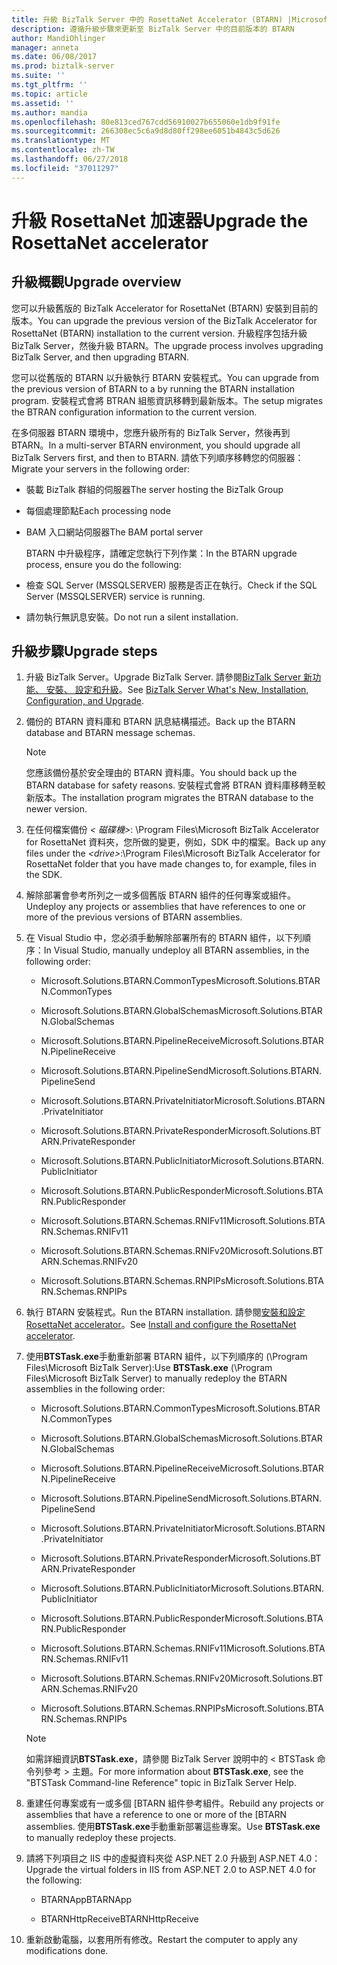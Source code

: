 ```yaml
---
title: 升級 BizTalk Server 中的 RosettaNet Accelerator (BTARN) |Microsoft Docs 」
description: 遵循升級步驟來更新至 BizTalk Server 中的目前版本的 BTARN
author: MandiOhlinger
manager: anneta
ms.date: 06/08/2017
ms.prod: biztalk-server
ms.suite: ''
ms.tgt_pltfrm: ''
ms.topic: article
ms.assetid: ''
ms.author: mandia
ms.openlocfilehash: 80e813ced767cdd56910027b655060e1db9f91fe
ms.sourcegitcommit: 266308ec5c6a9d8d80ff298ee6051b4843c5d626
ms.translationtype: MT
ms.contentlocale: zh-TW
ms.lasthandoff: 06/27/2018
ms.locfileid: "37011297"
---
```

# <a name="upgrade-the-rosettanet-accelerator"></a><span data-ttu-id="f6caf-103">升級 RosettaNet 加速器</span><span class="sxs-lookup"><span data-stu-id="f6caf-103">Upgrade the RosettaNet accelerator</span></span>

## <a name="upgrade-overview"></a><span data-ttu-id="f6caf-104">升級概觀</span><span class="sxs-lookup"><span data-stu-id="f6caf-104">Upgrade overview</span></span>
<span data-ttu-id="f6caf-105">您可以升級舊版的 BizTalk Accelerator for RosettaNet (BTARN) 安裝到目前的版本。</span><span class="sxs-lookup"><span data-stu-id="f6caf-105">You can upgrade the previous version of the BizTalk Accelerator for RosettaNet (BTARN) installation to the current version.</span></span> <span data-ttu-id="f6caf-106">升級程序包括升級 BizTalk Server，然後升級 BTARN。</span><span class="sxs-lookup"><span data-stu-id="f6caf-106">The upgrade process involves upgrading BizTalk Server, and then upgrading BTARN.</span></span>  
  
 <span data-ttu-id="f6caf-107">您可以從舊版的 BTARN 以升級執行 BTARN 安裝程式。</span><span class="sxs-lookup"><span data-stu-id="f6caf-107">You can upgrade from the previous version of BTARN to a by running the BTARN installation program.</span></span> <span data-ttu-id="f6caf-108">安裝程式會將 BTRAN 組態資訊移轉到最新版本。</span><span class="sxs-lookup"><span data-stu-id="f6caf-108">The setup migrates the BTRAN configuration information to the current version.</span></span>  
  
 <span data-ttu-id="f6caf-109">在多伺服器 BTARN 環境中，您應升級所有的 BizTalk Server，然後再到 BTARN。</span><span class="sxs-lookup"><span data-stu-id="f6caf-109">In a multi-server BTARN environment, you should upgrade all BizTalk Servers first, and then to BTARN.</span></span> <span data-ttu-id="f6caf-110">請依下列順序移轉您的伺服器：</span><span class="sxs-lookup"><span data-stu-id="f6caf-110">Migrate your servers in the following order:</span></span>  
  
- <span data-ttu-id="f6caf-111">裝載 BizTalk 群組的伺服器</span><span class="sxs-lookup"><span data-stu-id="f6caf-111">The server hosting the BizTalk Group</span></span>  
  
- <span data-ttu-id="f6caf-112">每個處理節點</span><span class="sxs-lookup"><span data-stu-id="f6caf-112">Each processing node</span></span>  
  
- <span data-ttu-id="f6caf-113">BAM 入口網站伺服器</span><span class="sxs-lookup"><span data-stu-id="f6caf-113">The BAM portal server</span></span>  
  
  <span data-ttu-id="f6caf-114">BTARN 中升級程序，請確定您執行下列作業：</span><span class="sxs-lookup"><span data-stu-id="f6caf-114">In the BTARN upgrade process, ensure you do the following:</span></span>  
  
- <span data-ttu-id="f6caf-115">檢查 SQL Server (MSSQLSERVER) 服務是否正在執行。</span><span class="sxs-lookup"><span data-stu-id="f6caf-115">Check if the SQL Server (MSSQLSERVER) service is running.</span></span>  
  
- <span data-ttu-id="f6caf-116">請勿執行無訊息安裝。</span><span class="sxs-lookup"><span data-stu-id="f6caf-116">Do not run a silent installation.</span></span>  
  
## <a name="upgrade-steps"></a><span data-ttu-id="f6caf-117">升級步驟</span><span class="sxs-lookup"><span data-stu-id="f6caf-117">Upgrade steps</span></span>  
  
1.  <span data-ttu-id="f6caf-118">升級 BizTalk Server。</span><span class="sxs-lookup"><span data-stu-id="f6caf-118">Upgrade BizTalk Server.</span></span> <span data-ttu-id="f6caf-119">請參閱[BizTalk Server 新功能、 安裝、 設定和升級](../../install-and-config-guides/biztalk-server-what-s-new-installation-configuration-and-upgrade.md)。</span><span class="sxs-lookup"><span data-stu-id="f6caf-119">See [BizTalk Server What's New, Installation, Configuration, and Upgrade](../../install-and-config-guides/biztalk-server-what-s-new-installation-configuration-and-upgrade.md).</span></span>
  
2.  <span data-ttu-id="f6caf-120">備份的 BTARN 資料庫和 BTARN 訊息結構描述。</span><span class="sxs-lookup"><span data-stu-id="f6caf-120">Back up the BTARN database and BTARN message schemas.</span></span>  
  
    > [!NOTE]
    >  <span data-ttu-id="f6caf-121">您應該備份基於安全理由的 BTARN 資料庫。</span><span class="sxs-lookup"><span data-stu-id="f6caf-121">You should back up the BTARN database for safety reasons.</span></span> <span data-ttu-id="f6caf-122">安裝程式會將 BTRAN 資料庫移轉至較新版本。</span><span class="sxs-lookup"><span data-stu-id="f6caf-122">The installation program migrates the BTRAN database to the newer version.</span></span>  
  
3.  <span data-ttu-id="f6caf-123">在任何檔案備份 *< 磁碟機\>*: \Program Files\\Microsoft BizTalk Accelerator for RosettaNet 資料夾，您所做的變更，例如，SDK 中的檔案。</span><span class="sxs-lookup"><span data-stu-id="f6caf-123">Back up any files under the *<drive\>*:\Program Files\\Microsoft BizTalk Accelerator for RosettaNet folder that you have made changes to, for example, files in the SDK.</span></span>  
  
4.  <span data-ttu-id="f6caf-124">解除部署會參考所列之一或多個舊版 BTARN 組件的任何專案或組件。</span><span class="sxs-lookup"><span data-stu-id="f6caf-124">Undeploy any projects or assemblies that have references to one or more of the previous versions of BTARN assemblies.</span></span>  
  
5.  <span data-ttu-id="f6caf-125">在 Visual Studio 中，您必須手動解除部署所有的 BTARN 組件，以下列順序：</span><span class="sxs-lookup"><span data-stu-id="f6caf-125">In Visual Studio, manually undeploy all BTARN assemblies, in the following order:</span></span>  
  
    -   <span data-ttu-id="f6caf-126">Microsoft.Solutions.BTARN.CommonTypes</span><span class="sxs-lookup"><span data-stu-id="f6caf-126">Microsoft.Solutions.BTARN.CommonTypes</span></span>  
  
    -   <span data-ttu-id="f6caf-127">Microsoft.Solutions.BTARN.GlobalSchemas</span><span class="sxs-lookup"><span data-stu-id="f6caf-127">Microsoft.Solutions.BTARN.GlobalSchemas</span></span>  
  
    -   <span data-ttu-id="f6caf-128">Microsoft.Solutions.BTARN.PipelineReceive</span><span class="sxs-lookup"><span data-stu-id="f6caf-128">Microsoft.Solutions.BTARN.PipelineReceive</span></span>  
  
    -   <span data-ttu-id="f6caf-129">Microsoft.Solutions.BTARN.PipelineSend</span><span class="sxs-lookup"><span data-stu-id="f6caf-129">Microsoft.Solutions.BTARN.PipelineSend</span></span>  
  
    -   <span data-ttu-id="f6caf-130">Microsoft.Solutions.BTARN.PrivateInitiator</span><span class="sxs-lookup"><span data-stu-id="f6caf-130">Microsoft.Solutions.BTARN.PrivateInitiator</span></span>  
  
    -   <span data-ttu-id="f6caf-131">Microsoft.Solutions.BTARN.PrivateResponder</span><span class="sxs-lookup"><span data-stu-id="f6caf-131">Microsoft.Solutions.BTARN.PrivateResponder</span></span>  
  
    -   <span data-ttu-id="f6caf-132">Microsoft.Solutions.BTARN.PublicInitiator</span><span class="sxs-lookup"><span data-stu-id="f6caf-132">Microsoft.Solutions.BTARN.PublicInitiator</span></span>  
  
    -   <span data-ttu-id="f6caf-133">Microsoft.Solutions.BTARN.PublicResponder</span><span class="sxs-lookup"><span data-stu-id="f6caf-133">Microsoft.Solutions.BTARN.PublicResponder</span></span>  
  
    -   <span data-ttu-id="f6caf-134">Microsoft.Solutions.BTARN.Schemas.RNIFv11</span><span class="sxs-lookup"><span data-stu-id="f6caf-134">Microsoft.Solutions.BTARN.Schemas.RNIFv11</span></span>  
  
    -   <span data-ttu-id="f6caf-135">Microsoft.Solutions.BTARN.Schemas.RNIFv20</span><span class="sxs-lookup"><span data-stu-id="f6caf-135">Microsoft.Solutions.BTARN.Schemas.RNIFv20</span></span>  
  
    -   <span data-ttu-id="f6caf-136">Microsoft.Solutions.BTARN.Schemas.RNPIPs</span><span class="sxs-lookup"><span data-stu-id="f6caf-136">Microsoft.Solutions.BTARN.Schemas.RNPIPs</span></span>  
  
6.  <span data-ttu-id="f6caf-137">執行 BTARN 安裝程式。</span><span class="sxs-lookup"><span data-stu-id="f6caf-137">Run the BTARN installation.</span></span> <span data-ttu-id="f6caf-138">請參閱[安裝和設定 RosettaNet accelerator](install-configure-biztalk-accelerator-for-rosettanet.md)。</span><span class="sxs-lookup"><span data-stu-id="f6caf-138">See [Install and configure the RosettaNet accelerator](install-configure-biztalk-accelerator-for-rosettanet.md).</span></span>
  
7.  <span data-ttu-id="f6caf-139">使用**BTSTask.exe**手動重新部署 BTARN 組件，以下列順序的 (\Program Files\Microsoft BizTalk Server):</span><span class="sxs-lookup"><span data-stu-id="f6caf-139">Use **BTSTask.exe** (\Program Files\Microsoft BizTalk Server) to manually redeploy the BTARN assemblies in the following order:</span></span>  
  
    -   <span data-ttu-id="f6caf-140">Microsoft.Solutions.BTARN.CommonTypes</span><span class="sxs-lookup"><span data-stu-id="f6caf-140">Microsoft.Solutions.BTARN.CommonTypes</span></span>  
  
    -   <span data-ttu-id="f6caf-141">Microsoft.Solutions.BTARN.GlobalSchemas</span><span class="sxs-lookup"><span data-stu-id="f6caf-141">Microsoft.Solutions.BTARN.GlobalSchemas</span></span>  
  
    -   <span data-ttu-id="f6caf-142">Microsoft.Solutions.BTARN.PipelineReceive</span><span class="sxs-lookup"><span data-stu-id="f6caf-142">Microsoft.Solutions.BTARN.PipelineReceive</span></span>  
  
    -   <span data-ttu-id="f6caf-143">Microsoft.Solutions.BTARN.PipelineSend</span><span class="sxs-lookup"><span data-stu-id="f6caf-143">Microsoft.Solutions.BTARN.PipelineSend</span></span>  
  
    -   <span data-ttu-id="f6caf-144">Microsoft.Solutions.BTARN.PrivateInitiator</span><span class="sxs-lookup"><span data-stu-id="f6caf-144">Microsoft.Solutions.BTARN.PrivateInitiator</span></span>  
  
    -   <span data-ttu-id="f6caf-145">Microsoft.Solutions.BTARN.PrivateResponder</span><span class="sxs-lookup"><span data-stu-id="f6caf-145">Microsoft.Solutions.BTARN.PrivateResponder</span></span>  
  
    -   <span data-ttu-id="f6caf-146">Microsoft.Solutions.BTARN.PublicInitiator</span><span class="sxs-lookup"><span data-stu-id="f6caf-146">Microsoft.Solutions.BTARN.PublicInitiator</span></span>  
  
    -   <span data-ttu-id="f6caf-147">Microsoft.Solutions.BTARN.PublicResponder</span><span class="sxs-lookup"><span data-stu-id="f6caf-147">Microsoft.Solutions.BTARN.PublicResponder</span></span>  
  
    -   <span data-ttu-id="f6caf-148">Microsoft.Solutions.BTARN.Schemas.RNIFv11</span><span class="sxs-lookup"><span data-stu-id="f6caf-148">Microsoft.Solutions.BTARN.Schemas.RNIFv11</span></span>  
  
    -   <span data-ttu-id="f6caf-149">Microsoft.Solutions.BTARN.Schemas.RNIFv20</span><span class="sxs-lookup"><span data-stu-id="f6caf-149">Microsoft.Solutions.BTARN.Schemas.RNIFv20</span></span>  
  
    -   <span data-ttu-id="f6caf-150">Microsoft.Solutions.BTARN.Schemas.RNPIPs</span><span class="sxs-lookup"><span data-stu-id="f6caf-150">Microsoft.Solutions.BTARN.Schemas.RNPIPs</span></span>  
  
    > [!NOTE]
    >  <span data-ttu-id="f6caf-151">如需詳細資訊**BTSTask.exe**，請參閱 BizTalk Server 說明中的 < BTSTask 命令列參考 > 主題。</span><span class="sxs-lookup"><span data-stu-id="f6caf-151">For more information about **BTSTask.exe**, see the "BTSTask Command-line Reference" topic in BizTalk Server Help.</span></span>  
  
8.  <span data-ttu-id="f6caf-152">重建任何專案或有一或多個 [BTARN 組件參考組件。</span><span class="sxs-lookup"><span data-stu-id="f6caf-152">Rebuild any projects or assemblies that have a reference to one or more of the [BTARN assemblies.</span></span> <span data-ttu-id="f6caf-153">使用**BTSTask.exe**手動重新部署這些專案。</span><span class="sxs-lookup"><span data-stu-id="f6caf-153">Use **BTSTask.exe** to manually redeploy these projects.</span></span>  
  
9. <span data-ttu-id="f6caf-154">請將下列項目之 IIS 中的虛擬資料夾從 ASP.NET 2.0 升級到 ASP.NET 4.0：</span><span class="sxs-lookup"><span data-stu-id="f6caf-154">Upgrade the virtual folders in IIS from ASP.NET 2.0 to ASP.NET 4.0 for the following:</span></span>  
  
    -   <span data-ttu-id="f6caf-155">BTARNApp</span><span class="sxs-lookup"><span data-stu-id="f6caf-155">BTARNApp</span></span>  
  
    -   <span data-ttu-id="f6caf-156">BTARNHttpReceive</span><span class="sxs-lookup"><span data-stu-id="f6caf-156">BTARNHttpReceive</span></span>  
  
10. <span data-ttu-id="f6caf-157">重新啟動電腦，以套用所有修改。</span><span class="sxs-lookup"><span data-stu-id="f6caf-157">Restart the computer to apply any modifications done.</span></span>  
  
